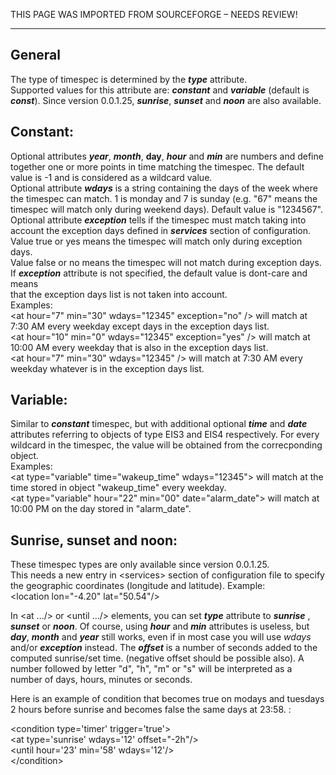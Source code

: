 THIS PAGE WAS IMPORTED FROM SOURCEFORGE – NEEDS REVIEW!
***

## General

The type of timespec is determined by the _**type**_ attribute.  
Supported values for this attribute are: _**constant**_ and _**variable**_ (default is _**const**_). Since version 0.0.1.25, _**sunrise**_, _**sunset**_ and _**noon**_ are also available. 

## Constant:

Optional attributes _**year**_, _**month**_, **day**, _**hour**_ and _**min**_ are numbers and define together one or more points in time matching the timespec. The default value is -1 and is considered as a wildcard value.  
Optional attribute _**wdays**_ is a string containing the days of the week where the timespec can match. 1 is monday and 7 is sunday (e.g. "67" means the timespec will match only during weekend days). Default value is "1234567".  
Optional attribute _**exception**_ tells if the timespec must match taking into account the exception days defined in _**services**_ section of configuration.  
Value true or yes means the timespec will match only during exception days.  
Value false or no means the timespec will not match during exception days.  
If _**exception**_ attribute is not specified, the default value is dont-care and means  
that the exception days list is not taken into account.  
Examples:  
&lt;at hour="7" min="30" wdays="12345" exception="no" /&gt; will match at 7:30 AM every weekday except days in the exception days list.  
&lt;at hour="10" min="0" wdays="12345" exception="yes" /&gt; will match at 10:00 AM every weekday that is also in the exception days list.  
&lt;at hour="7" min="30" wdays="12345" /&gt; will match at 7:30 AM every weekday whatever is in the exception days list. 

## Variable:

Similar to _**constant**_ timespec, but with additional optional _**time**_ and _**date**_ attributes referring to objects of type EIS3 and EIS4 respectively. For every wildcard in the timespec, the value will be obtained from the correcponding object.  
Examples:  
&lt;at type="variable" time="wakeup_time" wdays="12345"&gt; will match at the time stored in object "wakeup_time" every weekday.  
&lt;at type="variable" hour="22" min="00" date="alarm_date"&gt; will match at 10:00 PM on the day stored in "alarm_date". 

## Sunrise, sunset and noon:

These timespec types are only available since version 0.0.1.25.  
This needs a new entry in &lt;services&gt; section of configuration file to specify the geographic coordinates (longitude and latitude). Example:  
&lt;location lon="-4.20" lat="50.54"/&gt;

In &lt;at .../&gt; or &lt;until .../&gt; elements, you can set _**type**_ attribute to _**sunrise**_ , _**sunset**_ or _**noon**_. Of course, using _**hour**_ and _**min**_ attributes is useless, but _**day**_, _**month**_ and _**year**_ still works, even if in most case you will use _wdays_ and/or _**exception**_ instead. The _**offset**_ is a number of seconds added to the computed sunrise/set time. (negative offset should be possible also). A number followed by letter "d", "h", "m" or "s" will be interpreted as a number of days, hours, minutes or seconds. 

Here is an example of condition that becomes true on modays and tuesdays 2 hours before sunrise and becomes false the same days at 23:58.&nbsp;: 

&lt;condition type='timer' trigger='true'&gt;  
&lt;at type='sunrise' wdays='12' offset="-2h"/&gt;  
&lt;until hour='23' min='58' wdays='12'/&gt;  
&lt;/condition&gt;
